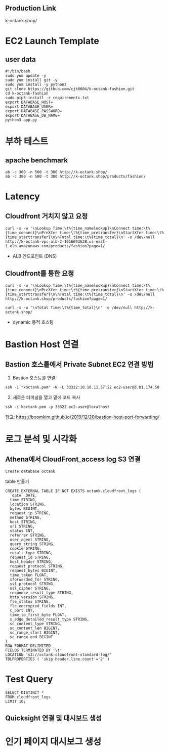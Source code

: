 ## Production Link
 k-octank.shop/

# EC2 Launch Template
## user data
```
#!/bin/bash 
sudo yum update -y
sudo yum install git -y
sudo yum install -y python3
git clone https://github.com/cjk0604/k-octank-fashion.git
cd k-octank-fashion
sudo pip3 install -r requirements.txt
export DATABASE_HOST=
export DATABASE_USER=
export DATABASE_PASSWORD=
export DATABASE_DB_NAME=
python3 app.py
```

# 부하 테스트
## apache benchmark
```
ab -c 300 -n 500 -t 300 http://k-octank.shop/
ab -c 300 -n 500 -t 300 http://k-octank.shop/products/fashion/
```

# Latency
## Cloudfront 거치지 않고 요청
```
curl -s -w '\nLookup Time:\t%{time_namelookup}\nConnect time:\t%{time_connect}\nPreXfer time:\t%{time_pretransfer}\nStartXfer time:\t%{time_starttransfer}\n\nTotal time:\t%{time_total}\n' -o /dev/null http://k-octank-vpc-alb-2-1616693628.us-east-1.elb.amazonaws.com/products/fashion?page=1/
```
- ALB 엔드포인트 (DNS)

## Cloudfront를 통한 요청
```
curl -s -w '\nLookup Time:\t%{time_namelookup}\nConnect time:\t%{time_connect}\nPreXfer time:\t%{time_pretransfer}\nStartXfer time:\t%{time_starttransfer}\n\nTotal time:\t%{time_total}\n' -o /dev/null http://k-octank.shop/products/fashion?page=1/

curl -s -w '\nTotal Time:\t%{time_total}\n' -o /dev/null http://k-octank.shop/ 

```
- dynamic  동적 호스팅

# Bastion Host 연결
## Bastion 호스틑에서 Private Subnet EC2 연결 방법
1. Bastion 호스트를 연결
```
ssh -i "koctank.pem" -N -L 33322:10.10.11.57:22 ec2-user@3.81.174.50 
```

2. 새로운 터미널을 열고 밑에 코드 복사
```
ssh -i koctank.pem -p 33322 ec2-user@localhost 
```

참고: https://boomkim.github.io/2019/12/20/bastion-host-port-forwarding/

# 로그 분석 및 시각화
## Athena에서 CloudFront_access log S3 연결
```
Create database octank
```

table 만들기
```
CREATE EXTERNAL TABLE IF NOT EXISTS octank.cloudfront_logs (
  `date` DATE,
  time STRING,
  location STRING,
  bytes BIGINT,
  request_ip STRING,
  method STRING,
  host STRING,
  uri STRING,
  status INT,
  referrer STRING,
  user_agent STRING,
  query_string STRING,
  cookie STRING,
  result_type STRING,
  request_id STRING,
  host_header STRING,
  request_protocol STRING,
  request_bytes BIGINT,
  time_taken FLOAT,
  xforwarded_for STRING,
  ssl_protocol STRING,
  ssl_cipher STRING,
  response_result_type STRING,
  http_version STRING,
  fle_status STRING,
  fle_encrypted_fields INT,
  c_port INT,
  time_to_first_byte FLOAT,
  x_edge_detailed_result_type STRING,
  sc_content_type STRING,
  sc_content_len BIGINT,
  sc_range_start BIGINT,
  sc_range_end BIGINT
)
ROW FORMAT DELIMITED 
FIELDS TERMINATED BY '\t'
LOCATION 's3://octank-cloudfront-standard-log/'
TBLPROPERTIES ( 'skip.header.line.count'='2' )
```

# Test Query
```
SELECT DISTINCT * 
FROM cloudfront_logs 
LIMIT 10;
```

## Quicksight 연결 및 대시보드 생성
# 인기 페이지 대시보그 생성

